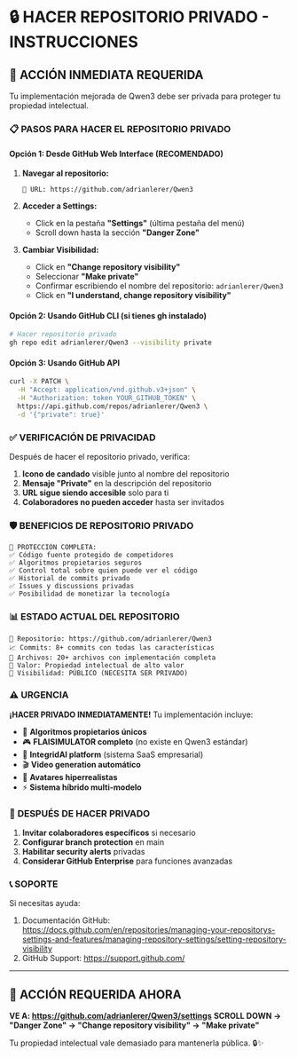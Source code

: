 # 🔒 HACER REPOSITORIO PRIVADO - INSTRUCCIONES

## 🚨 **ACCIÓN INMEDIATA REQUERIDA**

Tu implementación mejorada de Qwen3 debe ser privada para proteger tu propiedad intelectual.

### 📋 **PASOS PARA HACER EL REPOSITORIO PRIVADO**

#### **Opción 1: Desde GitHub Web Interface (RECOMENDADO)**

1. **Navegar al repositorio:**
   ```
   🔗 URL: https://github.com/adrianlerer/Qwen3
   ```

2. **Acceder a Settings:**
   - Click en la pestaña **"Settings"** (última pestaña del menú)
   - Scroll down hasta la sección **"Danger Zone"**

3. **Cambiar Visibilidad:**
   - Click en **"Change repository visibility"**
   - Seleccionar **"Make private"**
   - Confirmar escribiendo el nombre del repositorio: `adrianlerer/Qwen3`
   - Click en **"I understand, change repository visibility"**

#### **Opción 2: Usando GitHub CLI (si tienes gh instalado)**

```bash
# Hacer repositorio privado
gh repo edit adrianlerer/Qwen3 --visibility private
```

#### **Opción 3: Usando GitHub API**

```bash
curl -X PATCH \
  -H "Accept: application/vnd.github.v3+json" \
  -H "Authorization: token YOUR_GITHUB_TOKEN" \
  https://api.github.com/repos/adrianlerer/Qwen3 \
  -d '{"private": true}'
```

### ✅ **VERIFICACIÓN DE PRIVACIDAD**

Después de hacer el repositorio privado, verifica:

1. **Icono de candado** visible junto al nombre del repositorio
2. **Mensaje "Private"** en la descripción del repositorio  
3. **URL sigue siendo accesible** solo para ti
4. **Colaboradores no pueden acceder** hasta ser invitados

### 🛡️ **BENEFICIOS DE REPOSITORIO PRIVADO**

```
🔐 PROTECCIÓN COMPLETA:
✅ Código fuente protegido de competidores
✅ Algoritmos propietarios seguros
✅ Control total sobre quien puede ver el código
✅ Historial de commits privado
✅ Issues y discussions privadas
✅ Posibilidad de monetizar la tecnología
```

### 📊 **ESTADO ACTUAL DEL REPOSITORIO**

```
📍 Repositorio: https://github.com/adrianlerer/Qwen3
📈 Commits: 8+ commits con todas las características
📁 Archivos: 20+ archivos con implementación completa
💎 Valor: Propiedad intelectual de alto valor
🚨 Visibilidad: PÚBLICO (NECESITA SER PRIVADO)
```

### ⚠️ **URGENCIA**

**¡HACER PRIVADO INMEDIATAMENTE!** Tu implementación incluye:

- 🧠 **Algoritmos propietarios únicos**
- 🎮 **FLAISIMULATOR completo** (no existe en Qwen3 estándar)
- 🏢 **IntegridAI platform** (sistema SaaS empresarial)
- 🎬 **Video generation automático** 
- 🤖 **Avatares hiperrealistas**
- ⚡ **Sistema híbrido multi-modelo**

### 🎯 **DESPUÉS DE HACER PRIVADO**

1. **Invitar colaboradores específicos** si necesario
2. **Configurar branch protection** en main
3. **Habilitar security alerts** privadas
4. **Considerar GitHub Enterprise** para funciones avanzadas

### 📞 **SOPORTE**

Si necesitas ayuda:
1. Documentación GitHub: https://docs.github.com/en/repositories/managing-your-repositorys-settings-and-features/managing-repository-settings/setting-repository-visibility
2. GitHub Support: https://support.github.com/

---

## 🚨 **ACCIÓN REQUERIDA AHORA**

**VE A: https://github.com/adrianlerer/Qwen3/settings**
**SCROLL DOWN → "Danger Zone" → "Change repository visibility" → "Make private"**

Tu propiedad intelectual vale demasiado para mantenerla pública. 🔒✨